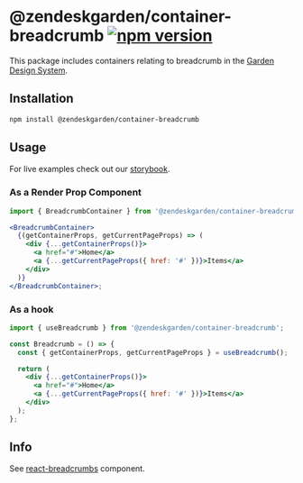 # @zendeskgarden/container-breadcrumb [![npm version](https://img.shields.io/npm/v/@zendeskgarden/container-breadcrumb.svg?style=flat-square)](https://www.npmjs.com/package/@zendeskgarden/container-breadcrumb)

This package includes containers relating to breadcrumb in the
[Garden Design System](https://zendeskgarden.github.io/).

## Installation

```sh
npm install @zendeskgarden/container-breadcrumb
```

## Usage

For live examples check out our [storybook](https://zendeskgarden.github.io/react-containers?path=/story/breadcrumb-container--usebreadcrumb).

### As a Render Prop Component

```jsx static
import { BreadcrumbContainer } from '@zendeskgarden/container-breadcrumb';

<BreadcrumbContainer>
  {(getContainerProps, getCurrentPageProps) => (
    <div {...getContainerProps()}>
      <a href="#">Home</a>
      <a {...getCurrentPageProps({ href: '#' })}>Items</a>
    </div>
  )}
</BreadcrumbContainer>;
```

### As a hook

```jsx static
import { useBreadcrumb } from '@zendeskgarden/container-breadcrumb';

const Breadcrumb = () => {
  const { getContainerProps, getCurrentPageProps } = useBreadcrumb();

  return (
    <div {...getContainerProps()}>
      <a href="#">Home</a>
      <a {...getCurrentPageProps({ href: '#' })}>Items</a>
    </div>
  );
};
```

## Info

See [react-breadcrumbs][breadcrumbs link] component.

[breadcrumbs link]: https://github.com/zendeskgarden/react-components/tree/master/packages/breadcrumbs
